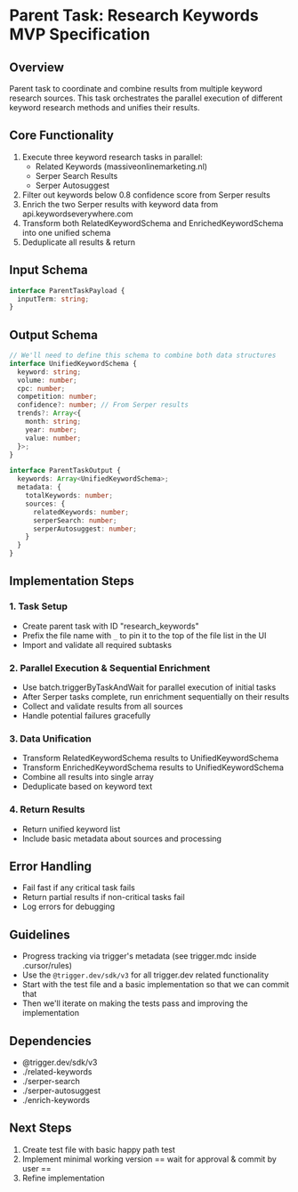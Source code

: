 # Parent Task: Research Keywords MVP Specification

## Overview

Parent task to coordinate and combine results from multiple keyword research sources. This task orchestrates the parallel execution of different keyword research methods and unifies their results.

## Core Functionality

1. Execute three keyword research tasks in parallel:
   - Related Keywords (massiveonlinemarketing.nl)
   - Serper Search Results
   - Serper Autosuggest
2. Filter out keywords below 0.8 confidence score from Serper results
3. Enrich the two Serper results with keyword data from api.keywordseverywhere.com
4. Transform both RelatedKeywordSchema and EnrichedKeywordSchema into one unified schema
5. Deduplicate all results & return

## Input Schema

```typescript
interface ParentTaskPayload {
  inputTerm: string;
}
```

## Output Schema

```typescript
// We'll need to define this schema to combine both data structures
interface UnifiedKeywordSchema {
  keyword: string;
  volume: number;
  cpc: number;
  competition: number;
  confidence?: number; // From Serper results
  trends?: Array<{
    month: string;
    year: number;
    value: number;
  }>;
}

interface ParentTaskOutput {
  keywords: Array<UnifiedKeywordSchema>;
  metadata: {
    totalKeywords: number;
    sources: {
      relatedKeywords: number;
      serperSearch: number;
      serperAutosuggest: number;
    }
  }
}
```

## Implementation Steps

### 1. Task Setup

- Create parent task with ID "research_keywords"
- Prefix the file name with `_` to pin it to the top of the file list in the UI
- Import and validate all required subtasks

### 2. Parallel Execution & Sequential Enrichment

- Use batch.triggerByTaskAndWait for parallel execution of initial tasks
- After Serper tasks complete, run enrichment sequentially on their results
- Collect and validate results from all sources
- Handle potential failures gracefully

### 3. Data Unification

- Transform RelatedKeywordSchema results to UnifiedKeywordSchema
- Transform EnrichedKeywordSchema results to UnifiedKeywordSchema
- Combine all results into single array
- Deduplicate based on keyword text

### 4. Return Results

- Return unified keyword list
- Include basic metadata about sources and processing

## Error Handling

- Fail fast if any critical task fails
- Return partial results if non-critical tasks fail
- Log errors for debugging

## Guidelines

- Progress tracking via trigger's metadata (see trigger.mdc inside .cursor/rules)
- Use the `@trigger.dev/sdk/v3` for all trigger.dev related functionality
- Start with the test file and a basic implementation so that we can commit that
- Then we'll iterate on making the tests pass and improving the implementation

## Dependencies

- @trigger.dev/sdk/v3
- ./related-keywords
- ./serper-search
- ./serper-autosuggest
- ./enrich-keywords

## Next Steps

1. Create test file with basic happy path test
2. Implement minimal working version
== wait for approval & commit by user ==
3. Refine implementation
